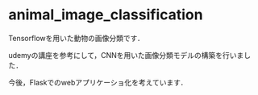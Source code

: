 # animal_image_classification
Tensorflowを用いた動物の画像分類です．

udemyの講座を参考にして，CNNを用いた画像分類モデルの構築を行いました．

今後，Flaskでのwebアプリケーショ化を考えています．
